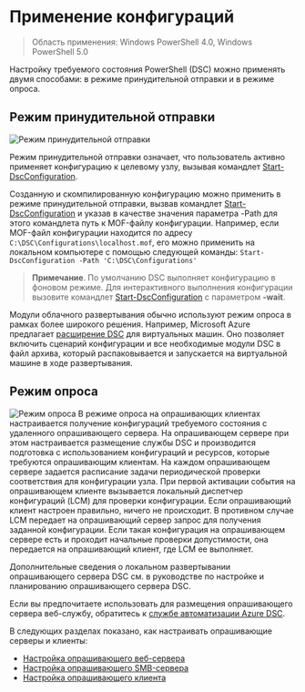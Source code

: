 # Применение конфигураций

>Область применения: Windows PowerShell 4.0, Windows PowerShell 5.0

Настройку требуемого состояния PowerShell (DSC) можно применять двумя способами: в режиме принудительной отправки и в режиме опроса.

## Режим принудительной отправки
![Режим принудительной отправки](images/Push.png "How push mode works")

Режим принудительной отправки означает, что пользователь активно применяет конфигурацию к целевому узлу, вызывая командлет [Start-DscConfiguration](https://technet.microsoft.com/en-us/library/dn521623.aspx).

Созданную и скомпилированную конфигурацию можно применить в режиме принудительной отправки, вызвав командлет [Start-DscConfiguration](https://technet.microsoft.com/en-us/library/dn521623.aspx) и указав в качестве значения параметра -Path для этого командлета путь к MOF-файлу конфигурации. Например, если MOF-файл конфигурации находится по адресу `C:\DSC\Configurations\localhost.mof`, его можно применить на локальном компьютере с помощью следующей команды:
`Start-DscConfiguration -Path 'C:\DSC\Configurations'`

> __Примечание__. По умолчанию DSC выполняет конфигурацию в фоновом режиме. Для интерактивного выполнения конфигурации вызовите командлет [Start-DscConfiguration](https://technet.microsoft.com/en-us/library/dn521623.aspx) с параметром __-wait__.

Модули облачного развертывания обычно используют режим опроса в рамках более широкого решения.  Например, Microsoft Azure предлагает [расширение DSC](https://azure.microsoft.com/en-us/documentation/articles/virtual-machines-extensions-features/) для виртуальных машин.  Оно позволяет включить сценарий конфигурации и все необходимые модули DSC в файл архива, который распаковывается и запускается на виртуальной машине в ходе развертывания.  

## Режим опроса
![Режим опроса](images/Pull.png "How pull mode works")
В режиме опроса на опрашивающих клиентах настраивается получение конфигураций требуемого состояния с удаленного опрашивающего сервера. На опрашивающем сервере при этом настраивается размещение службы DSC и производится подготовка с использованием конфигураций и ресурсов, которые требуются опрашивающим клиентам.
На каждом опрашивающем сервере задается расписание задачи периодической проверки соответствия для конфигурации узла. При первой активации события на опрашивающем клиенте вызывается локальный диспетчер конфигураций (LCM) для проверки конфигурации. Если опрашивающий клиент настроен правильно, ничего не происходит. В противном случае LCM передает на опрашивающий сервер запрос для получения заданной конфигурации. Если такая конфигурация на опрашивающем сервере есть и проходит начальные проверки допустимости, она передается на опрашивающий клиент, где LCM ее выполняет.

Дополнительные сведения о локальном развертывании опрашивающего сервера DSC см. в руководстве по настройке и планированию опрашивающего сервера DSC.

Если вы предпочитаете использовать для размещения опрашивающего сервера веб-службу, обратитесь к [службе автоматизации Azure DSC](https://azure.microsoft.com/en-us/documentation/articles/automation-dsc-overview/).

В следующих разделах показано, как настраивать опрашивающие серверы и клиенты:

- [Настройка опрашивающего веб-сервера](pullServer.md)
- [Настройка опрашивающего SMB-сервера](pullServerSMB.md)
- [Настройка опрашивающего клиента](pullClientConfigID.md)<!--HONumber=Feb16_HO4-->

